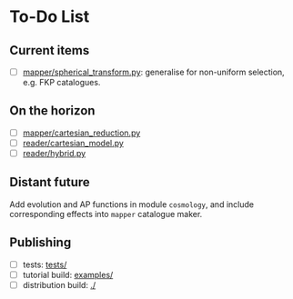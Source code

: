 # To-Do List

## Current items

- [ ] [mapper/spherical_transform.py](./harmonia/mapper/spherical_transform.py):
      generalise for non-uniform selection, e.g. FKP catalogues.

## On the horizon

- [ ] [mapper/cartesian_reduction.py](./harmonia/mapper/cartesian_reduction.py)
- [ ] [reader/cartesian_model.py](./harmonia/reader/cartesian_model.py)
- [ ] [reader/hybrid.py](./harmonia/reader/hybrid.py)

## Distant future

Add evolution and AP functions in module ``cosmology``, and include
corresponding effects into ``mapper`` catalogue maker.

## Publishing

- [ ] tests: [tests/](./tests/)
- [ ] tutorial build: [examples/](./examples/)
- [ ] distribution build: [./](./)
